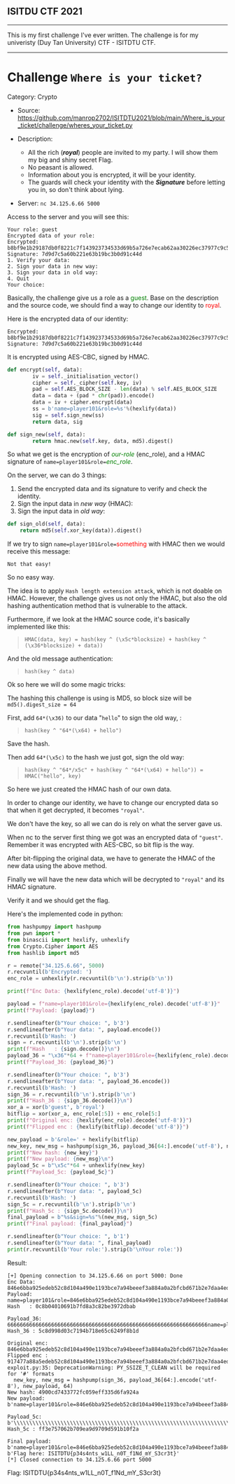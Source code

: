 
## ISITDU CTF 2021

---

This is my first challenge I've ever written. The challenge is for my univeristy (Duy Tan University) CTF - ISITDTU CTF.

---

# Challenge `Where is your ticket?`

Category: Crypto

* Source: https://github.com/manrop2702/ISITDTU2021/blob/main/Where_is_your_ticket/challenge/wheres_your_ticket.py

* Description: 
    - All the rich (**_royal_**) people are invited to my party. I will show them my big and shiny secret Flag.
    - No peasant is allowed.
    - Information about you is encrypted, it will be your identity.
    - The guards will check your identity with the **_Signature_** before letting you in, so don't think about lying.

* Server: `nc 34.125.6.66 5000`

Access to the server and you will see this:

```
Your role: guest
Encrypted data of your role:
Encrypted: b8bf9e1b29187db0f8221c7f143923734533d69b5a726e7ecab62aa30226ec37977c9c52fa0335724be032d59c516ed7
Signature: 7d9d7c5a60b221e63b19bc3b0d91c44d
1. Verify your data:
2. Sign your data in new way:
3. Sign your data in old way:
4. Quit
Your choice:
```

Basically, the challenge give us a role as a <span style="color:green">guest</span>. Base on the description and the source code, we should find a way to change our identity to <span style="color:red">royal</span>.

Here is the encrypted data of our identity:

```
Encrypted: b8bf9e1b29187db0f8221c7f143923734533d69b5a726e7ecab62aa30226ec37977c9c52fa0335724be032d59c516ed7
Signature: 7d9d7c5a60b221e63b19bc3b0d91c44d
```

It is encrypted using AES-CBC, signed by HMAC.

```python
def encrypt(self, data):
		iv = self._initialisation_vector()
		cipher = self._cipher(self.key, iv)
		pad = self.AES_BLOCK_SIZE - len(data) % self.AES_BLOCK_SIZE
		data = data + (pad * chr(pad)).encode()
		data = iv + cipher.encrypt(data)
		ss = b'name=player101&role=%s'%(hexlify(data))
		sig = self.sign_new(ss)
		return data, sig

def sign_new(self, data):
		return hmac.new(self.key, data, md5).digest()
```

So what we get is the encryption of _<span style="color:green">our-role</span>_ (enc_role), and a HMAC signature of `name=player101&role=`_<span style="color:green">enc_role</span>_.

On the server, we can do 3 things:
1. Send the encrypted data and its signature to verify and check the identity.
2. Sign the input data in _new way_ (HMAC):
3. Sign the input data in _old way_:
   
```python
def sign_old(self, data):
    return md5(self.xor_key(data)).digest()
```

If we try to sign `name=player101&role=`<span style="color:red">something</span> with HMAC then we would receive this message:

```
Not that easy!
```

So no easy way.

The idea is to apply `Hash length extension attack`, which is not doable on HMAC.
However, the challenge gives us not only the HMAC, but also the old hashing authentication method that is vulnerable to the attack.

Furthermore, if we look at the HMAC source code, it's basically implemented like this:

> `HMAC(data, key) = hash(key ^ (\x5c*blocksize) + hash(key ^ (\x36*blocksize) + data))`

And the old message authentication:

> `hash(key ^ data)`

Ok so here we will do some magic tricks:

The hashing this challenge is using is MD5, so block size will be `md5().digest_size = 64`

First, add `64*(\x36)` to our data "`hello`" to sign the old way, :

> `hash(key ^ "64*(\x64) + hello")`

Save the hash.

Then add `64*(\x5c)` to the hash we just got, sign the old way:

> `hash(key ^ "64*/x5c" + hash(key ^ "64*(\x64) + hello")) = HMAC("hello", key)`

So here we just created the HMAC hash of our own data.

In order to change our identity, we have to change our encrypted data so that when it get decrypted, it becomes `"royal"`.

We don't have the key, so all we can do is rely on what the server gave us.

When nc to the server first thing we got was an encrypted data of `"guest"`.
Remember it was encrypted with AES-CBC, so bit flip is the way.

After bit-flipping the original data, we have to generate the HMAC of the new data using the above method.

Finally we will have the new data which will be decrypted to `"royal"` and its HMAC signature.

Verify it and we should get the flag.

Here's the implemented code in python:

```python
from hashpumpy import hashpump
from pwn import *
from binascii import hexlify, unhexlify
from Crypto.Cipher import AES
from hashlib import md5

r = remote("34.125.6.66", 5000)
r.recvuntil(b'Encrypted: ')
enc_role = unhexlify(r.recvuntil(b'\n').strip(b'\n'))

print(f"Enc Data: {hexlify(enc_role).decode('utf-8')}")

payload = f"name=player101&role={hexlify(enc_role).decode('utf-8')}"
print(f"Payload: {payload}")

r.sendlineafter(b"Your choice: ", b'3')
r.sendlineafter(b"Your data: ", payload.encode())
r.recvuntil(b'Hash: ')
sign = r.recvuntil(b'\n').strip(b'\n')
print(f"Hash   : {sign.decode()}\n")
payload_36 = "\x36"*64 + f"name=player101&role={hexlify(enc_role).decode('utf-8')}"
print(f"Payload_36: {payload_36}")

r.sendlineafter(b"Your choice: ", b'3')
r.sendlineafter(b"Your data: ", payload_36.encode())
r.recvuntil(b'Hash: ')
sign_36 = r.recvuntil(b'\n').strip(b'\n')
print(f"Hash_36 : {sign_36.decode()}\n")
xor_a = xor(b'guest', b'royal')
bitflip = xor(xor_a, enc_role[:5]) + enc_role[5:]
print(f"Original enc: {hexlify(enc_role).decode('utf-8')}")
print(f"Flipped enc : {hexlify(bitflip).decode('utf-8')}")

new_payload = b'&role=' + hexlify(bitflip)
new_key, new_msg = hashpump(sign_36, payload_36[64:].encode('utf-8'), new_payload, 64)
print(f"New hash: {new_key}")
print(f"New payload: {new_msg}\n")
payload_5c = b"\x5c"*64 + unhexlify(new_key)
print(f"Payload_5c: {payload_5c}")

r.sendlineafter(b"Your choice: ", b'3')
r.sendlineafter(b"Your data: ", payload_5c)
r.recvuntil(b'Hash: ')
sign_5c = r.recvuntil(b'\n').strip(b'\n')
print(f"Hash_5c : {sign_5c.decode()}\n")
final_payload = b"%s&sign=%s"%(new_msg, sign_5c)
print(f"Final payload: {final_payload}")

r.sendlineafter(b"Your choice: ", b'1')
r.sendlineafter(b"Your data: ", final_payload)
print(r.recvuntil(b'Your role:').strip(b'\nYour role:'))
```

Result:

```
[+] Opening connection to 34.125.6.66 on port 5000: Done
Enc Data: 846e6bba925edeb52c8d104a490e1193bce7a94beeef3a884a0a2bfcbd671b2e7daa4ed01c6d93f6693222ea6f969fec
Payload: name=player101&role=846e6bba925edeb52c8d104a490e1193bce7a94beeef3a884a0a2bfcbd671b2e7daa4ed01c6d93f6693222ea6f969fec
Hash   : 0c8b04010691b7fd8a3c82be3972dbab

Payload_36: 6666666666666666666666666666666666666666666666666666666666666666name=player101&role=846e6bba925edeb52c8d104a490e1193bce7a94beeef3a884a0a2bfcbd671b2e7daa4ed01c6d93f6693222ea6f969fec
Hash_36 : 5c8d998d03c7194b718e65c6249f8b1d

Original enc: 846e6bba925edeb52c8d104a490e1193bce7a94beeef3a884a0a2bfcbd671b2e7daa4ed01c6d93f6693222ea6f969fec
Flipped enc : 917477a88a5edeb52c8d104a490e1193bce7a94beeef3a884a0a2bfcbd671b2e7daa4ed01c6d93f6693222ea6f969fec
exploit.py:35: DeprecationWarning: PY_SSIZE_T_CLEAN will be required for '#' formats
  new_key, new_msg = hashpump(sign_36, payload_36[64:].encode('utf-8'), new_payload, 64)
New hash: 4900cd7433772fc059eff335d6fa924a
New payload: b'name=player101&role=846e6bba925edeb52c8d104a490e1193bce7a94beeef3a884a0a2bfcbd671b2e7daa4ed01c6d93f6693222ea6f969fec\x80\x00\x00\x00\xa0\x05\x00\x00\x00\x00\x00\x00&role=917477a88a5edeb52c8d104a490e1193bce7a94beeef3a884a0a2bfcbd671b2e7daa4ed01c6d93f6693222ea6f969fec'

Payload_5c: b'\\\\\\\\\\\\\\\\\\\\\\\\\\\\\\\\\\\\\\\\\\\\\\\\\\\\\\\\\\\\\\\\\\\\\\\\\\\\\\\\\\\\\\\\\\\\\\\\\\\\\\\\\\\\\\\\\\\\\\\\\\\\\\\\I\x00\xcdt3w/\xc0Y\xef\xf35\xd6\xfa\x92J'
Hash_5c : ff3e757062b709ea9d9709d591b10f2a

Final payload: b'name=player101&role=846e6bba925edeb52c8d104a490e1193bce7a94beeef3a884a0a2bfcbd671b2e7daa4ed01c6d93f6693222ea6f969fec\x80\x00\x00\x00\xa0\x05\x00\x00\x00\x00\x00\x00&role=917477a88a5edeb52c8d104a490e1193bce7a94beeef3a884a0a2bfcbd671b2e7daa4ed01c6d93f6693222ea6f969fec&sign=ff3e757062b709ea9d9709d591b10f2a'
b'Flag here: ISITDTU{p34s4nts_w1LL_n0T_f1Nd_mY_S3cr3t}'
[*] Closed connection to 34.125.6.66 port 5000
```

Flag: ISITDTU{p34s4nts_w1LL_n0T_f1Nd_mY_S3cr3t}